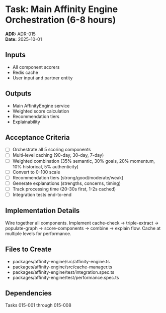 # Task: Main Affinity Engine Orchestration (6-8 hours)
**ADR:** ADR-015  
**Date:** 2025-10-01

## Inputs
- All component scorers
- Redis cache
- User input and partner entity

## Outputs
- Main AffinityEngine service
- Weighted score calculation
- Recommendation tiers
- Explainability

## Acceptance Criteria
- [ ] Orchestrate all 5 scoring components
- [ ] Multi-level caching (90-day, 30-day, 7-day)
- [ ] Weighted combination (35% semantic, 30% goals, 20% momentum, 10% historical, 5% authenticity)
- [ ] Convert to 0-100 scale
- [ ] Recommendation tiers (strong/good/moderate/weak)
- [ ] Generate explanations (strengths, concerns, timing)
- [ ] Track processing time (20-30s first, 1-2s cached)
- [ ] Integration tests end-to-end

## Implementation Details
Wire together all components. Implement cache-check → triple-extract → populate-graph → score-components → combine → explain flow. Cache at multiple levels for performance.

## Files to Create
- packages/affinity-engine/src/affinity-engine.ts
- packages/affinity-engine/src/cache-manager.ts
- packages/affinity-engine/test/integration.spec.ts
- packages/affinity-engine/test/performance.spec.ts

## Dependencies
Tasks 015-001 through 015-008